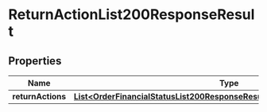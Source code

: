 

# ReturnActionList200ResponseResult

## Properties

Name | Type | Description | Notes
------------ | ------------- | ------------- | -------------
**returnActions** | [**List&lt;OrderFinancialStatusList200ResponseResultOrderFinancialStatusesInner&gt;**](OrderFinancialStatusList200ResponseResultOrderFinancialStatusesInner.md) |  |  [optional]




